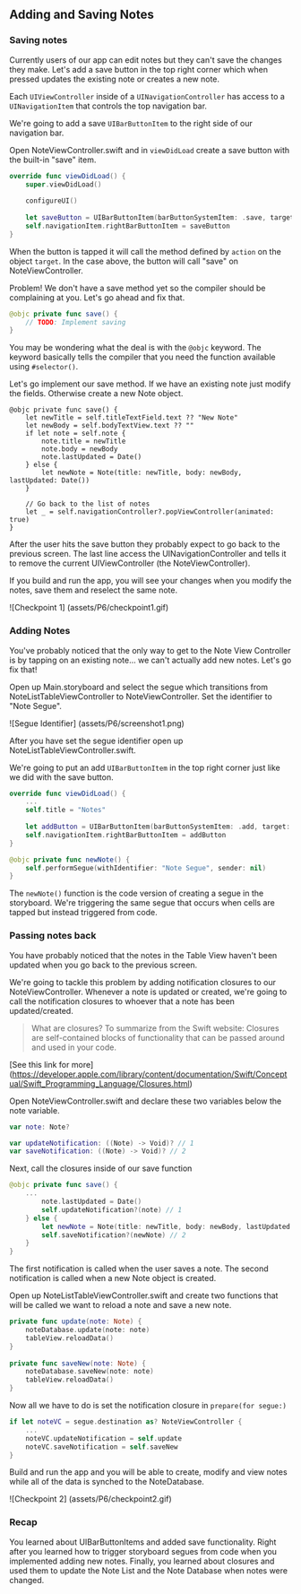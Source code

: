 ## Adding and Saving Notes

### Saving notes

Currently users of our app can edit notes but they can't save the changes they make. Let's add a save button in the top right corner which when pressed updates the existing note or creates a new note. 

Each `UIViewController` inside of a `UINavigationController` has access to a `UINavigationItem` that controls the top navigation bar. 

We're going to add a save `UIBarButtonItem` to the right side of our navigation bar. 

Open NoteViewController.swift and in `viewDidLoad` create a save button with the built-in "save" item. 

```swift
override func viewDidLoad() {
    super.viewDidLoad()
    
    configureUI()
        
    let saveButton = UIBarButtonItem(barButtonSystemItem: .save, target: self, action: #selector(save))
    self.navigationItem.rightBarButtonItem = saveButton
}
```

When the button is tapped it will call the method defined by `action` on the object `target`. In the case above, the button will call "save" on NoteViewController. 

Problem! We don't have a save method yet so the compiler should be complaining at you. Let's go ahead and fix that.

```swift
@objc private func save() {
	// TODO: Implement saving
}
```

You may be wondering what the deal is with the `@objc` keyword. The keyword basically tells the compiler that you need the function available using `#selector()`. 

Let's go implement our save method. If we have an existing note just modify the fields. Otherwise create a new Note object. 

    @objc private func save() {
        let newTitle = self.titleTextField.text ?? "New Note"
        let newBody = self.bodyTextView.text ?? ""
        if let note = self.note {
            note.title = newTitle
            note.body = newBody
            note.lastUpdated = Date()
        } else {
            let newNote = Note(title: newTitle, body: newBody, lastUpdated: Date())
        }
        
        // Go back to the list of notes
        let _ = self.navigationController?.popViewController(animated: true)
    }

After the user hits the save button they probably expect to go back to the previous screen. The last line access the UINavigationController and tells it to remove the current UIViewController (the NoteViewController).


If you build and run the app, you will see your changes when you modify the notes, save them and reselect the same note.

![Checkpoint 1] (assets/P6/checkpoint1.gif)


### Adding Notes

You've probably noticed that the only way to get to the Note View Controller is by tapping on an existing note... we can't actually add new notes. Let's go fix that!

Open up Main.storyboard and select the segue which transitions from NoteListTableViewController to NoteViewController. Set the identifier to "Note Segue".

![Segue Identifier] (assets/P6/screenshot1.png)

After you have set the segue identifier open up NoteListTableViewController.swift.

We're going to put an add `UIBarButtonItem` in the top right corner just like we did with the save button. 

```swift
override func viewDidLoad() {
    ...
    self.title = "Notes"
    
    let addButton = UIBarButtonItem(barButtonSystemItem: .add, target: self, action: #selector(newNote))
    self.navigationItem.rightBarButtonItem = addButton
}

@objc private func newNote() {
    self.performSegue(withIdentifier: "Note Segue", sender: nil)
}
```

The `newNote()` function is the code version of creating a segue in the storyboard. We're triggering the same segue that occurs when cells are tapped but instead triggered from code.

### Passing notes back

You have probably noticed that the notes in the Table View haven't been updated when you go back to the previous screen. 

We're going to tackle this problem by adding notification closures to our NoteViewController. Whenever a note is updated or created, we're going to call the notification closures to whoever that a note has been updated/created.

> What are closures? To summarize from the Swift website:
> Closures are self-contained blocks of functionality that can be passed around and used in your code.

[See this link for more] (https://developer.apple.com/library/content/documentation/Swift/Conceptual/Swift_Programming_Language/Closures.html)

Open NoteViewController.swift and declare these two variables below the note variable.

```swift
var note: Note?

var updateNotification: ((Note) -> Void)? // 1
var saveNotification: ((Note) -> Void)?	// 2
```

Next, call the closures inside of our save function

```swift
@objc private func save() {
    ...
        note.lastUpdated = Date()
        self.updateNotification?(note) // 1
    } else {
        let newNote = Note(title: newTitle, body: newBody, lastUpdated: Date())
        self.saveNotification?(newNote) // 2
    }
}
```

The first notification is called when the user saves a note.
The second notification is called when a new Note object is created.

Open up NoteListTableViewController.swift and create two functions that will be called we want to reload a note and save a new note.

```swift
private func update(note: Note) {
    noteDatabase.update(note: note)
    tableView.reloadData()
}
    
private func saveNew(note: Note) {
    noteDatabase.saveNew(note: note)
    tableView.reloadData()
}
```

Now all we have to do is set the notification closure in `prepare(for segue:)`

```swift
if let noteVC = segue.destination as? NoteViewController {
    ...
    noteVC.updateNotification = self.update
    noteVC.saveNotification = self.saveNew
}
```

Build and run the app and you will be able to create, modify and view notes while all of the data is synched to the NoteDatabase.

![Checkpoint 2] (assets/P6/checkpoint2.gif)

### Recap

You learned about UIBarButtonItems and added save functionality. Right after you learned how to trigger storyboard segues from code when you implemented adding new notes. Finally, you learned about closures and used them to update the Note List and the Note Database when notes were changed.
